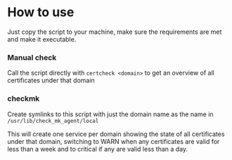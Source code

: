 # How to use

Just copy the script to your machine, make sure the requirements are met and make it executable. 

### Manual check
Call the script directly with `certcheck <domain>` to get an overview of all certificates under that domain

### checkmk

Create symlinks to this script with just the domain name as the name in `/usr/lib/check_mk_agent/local`

This will create one service per domain showing the state of all certificates under that domain, 
switching to WARN when any certificates are valid for less than a week and to critical if any are 
valid less than a day.